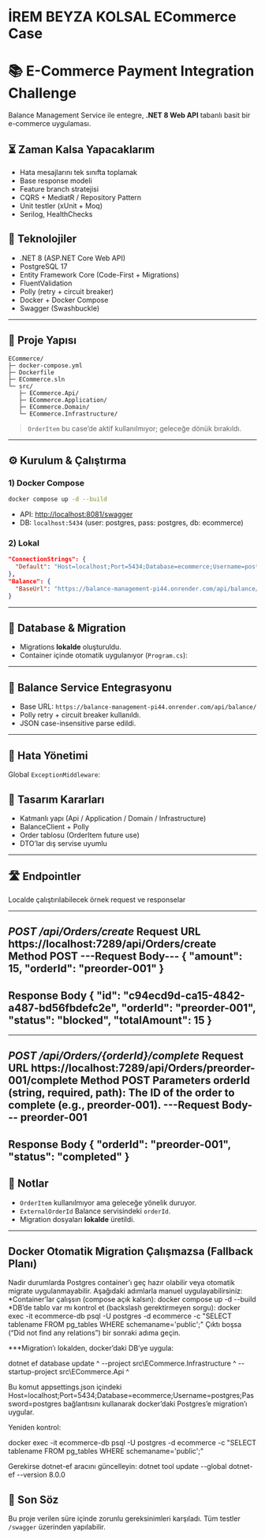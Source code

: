# İREM BEYZA KOLSAL ECommerce Case

# 📚 E-Commerce Payment Integration Challenge

Balance Management Service ile entegre, **.NET 8 Web API** tabanlı basit bir e-commerce uygulaması.

## ⏳ Zaman Kalsa Yapacaklarım

* Hata mesajlarını tek sınıfta toplamak
* Base response modeli
* Feature branch stratejisi
* CQRS + MediatR / Repository Pattern
* Unit testler (xUnit + Moq)
* Serilog, HealthChecks

## 🔧 Teknolojiler

* .NET 8 (ASP.NET Core Web API)
* PostgreSQL 17
* Entity Framework Core (Code-First + Migrations)
* FluentValidation
* Polly (retry + circuit breaker)
* Docker + Docker Compose
* Swagger (Swashbuckle)

---

## 📁 Proje Yapısı

```
ECommerce/
├─ docker-compose.yml
├─ Dockerfile
├─ ECommerce.sln
└─ src/
   ├─ ECommerce.Api/
   ├─ ECommerce.Application/
   ├─ ECommerce.Domain/
   └─ ECommerce.Infrastructure/
```

> `OrderItem` bu case’de aktif kullanılmıyor; geleceğe dönük bırakıldı.

---

## ⚙️ Kurulum & Çalıştırma

### 1) Docker Compose

```bash
docker compose up -d --build
```

* API: [http://localhost:8081/swagger](http://localhost:8081/swagger)
* DB: `localhost:5434` (user: postgres, pass: postgres, db: ecommerce)

### 2) Lokal

```json
"ConnectionStrings": {
  "Default": "Host=localhost;Port=5434;Database=ecommerce;Username=postgres;Password=postgres"
},
"Balance": {
  "BaseUrl": "https://balance-management-pi44.onrender.com/api/balance/"
}
```

---

## 🧱 Database & Migration

* Migrations **lokalde** oluşturuldu.
* Container içinde otomatik uygulanıyor (`Program.cs`):

---

## 🔗 Balance Service Entegrasyonu

* Base URL: `https://balance-management-pi44.onrender.com/api/balance/`
* Polly retry + circuit breaker kullanıldı.
* JSON case-insensitive parse edildi.

---

## 💨 Hata Yönetimi

Global `ExceptionMiddleware`:


## 🧠 Tasarım Kararları

* Katmanlı yapı (Api / Application / Domain / Infrastructure)
* BalanceClient + Polly
* Order tablosu (OrderItem future use)
* DTO’lar dış servise uyumlu

---
## 🛣️ Endpointler
Localde çalıştırılabilecek örnek request ve responselar
********************************************************
***POST /api/Orders/create***
Request
URL
https://localhost:7289/api/Orders/create
Method
POST
---Request Body---
{
  "amount": 15,
  "orderId": "preorder-001"
}
-----------------------
Response Body
{
  "id": "c94ecd9d-ca15-4842-a487-bd56fbdefc2e",
  "orderId": "preorder-001",
  "status": "blocked",
  "totalAmount": 15
}
------------------------
**************************************************
***POST /api/Orders/{orderId}/complete***
Request
URL
https://localhost:7289/api/Orders/preorder-001/complete
Method
POST
Parameters
orderId (string, required, path): The ID of the order to complete (e.g., preorder-001).
---Request Body---
preorder-001
-------------------------------
Response Body
{
  "orderId": "preorder-001",
  "status": "completed"
}
----------------------------------

## 📝 Notlar

* `OrderItem` kullanılmıyor ama geleceğe yönelik duruyor.
* `ExternalOrderId` Balance servisindeki `orderId`.
* Migration dosyaları **lokalde** üretildi.

---
Docker Otomatik Migration Çalışmazsa (Fallback Planı)
-----------------------------------------------------
Nadir durumlarda Postgres container’ı geç hazır olabilir veya otomatik migrate uygulanmayabilir. Aşağıdaki adımlarla manuel uygulayabilirsiniz:
*Container’lar çalışsın (compose açık kalsın):
  docker compose up -d --build
*DB’de tablo var mı kontrol et (backslash gerektirmeyen sorgu):
  docker exec -it ecommerce-db psql -U postgres -d ecommerce -c "SELECT tablename FROM pg_tables WHERE schemaname='public';"
Çıktı boşsa (“Did not find any relations”) bir sonraki adıma geçin.

***Migration’ı lokalden, docker’daki DB’ye uygula:

dotnet ef database update ^
  --project src\ECommerce.Infrastructure ^
  --startup-project src\ECommerce.Api ^

Bu komut appsettings.json içindeki
Host=localhost;Port=5434;Database=ecommerce;Username=postgres;Password=postgres
bağlantısını kullanarak docker’daki Postgres’e migration’ı uygular.

Yeniden kontrol:

docker exec -it ecommerce-db psql -U postgres -d ecommerce -c "SELECT tablename FROM pg_tables WHERE schemaname='public';"

Gerekirse dotnet-ef aracını güncelleyin:
dotnet tool update --global dotnet-ef --version 8.0.0

## 🙌 Son Söz

Bu proje verilen süre içinde zorunlu gereksinimleri karşıladı.
Tüm testler `/swagger` üzerinden yapılabilir.
